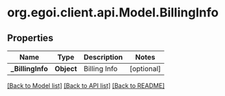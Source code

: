 # org.egoi.client.api.Model.BillingInfo
## Properties

Name | Type | Description | Notes
------------ | ------------- | ------------- | -------------
**_BillingInfo** | **Object** | Billing Info | [optional] 

[[Back to Model list]](../README.md#documentation-for-models) [[Back to API list]](../README.md#documentation-for-api-endpoints) [[Back to README]](../README.md)

